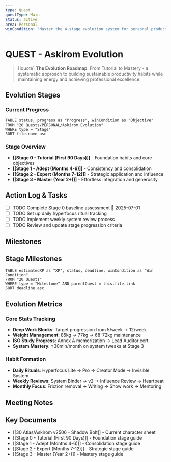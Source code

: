 ```yaml
---
type: Quest
questType: Main
status: active
area: Personal
winCondition: "Master the 4-stage evolution system for personal productivity and professional excellence"
---
```


# QUEST - Askirom Evolution

> [!quote]
> **The Evolution Roadmap**: From Tutorial to Mastery - a systematic approach to building sustainable productivity habits while maintaining energy and achieving professional excellence.

## Evolution Stages

### Current Progress
```dataview
TABLE status, progress as "Progress", winCondition as "Objective"
FROM "20 Quests/PERSONAL/Askirom Evolution"
WHERE type = "Stage"
SORT file.name asc
```

### Stage Overview
- **[[Stage 0 - Tutorial (First 90 Days)]]** - Foundation habits and core objectives
- **[[Stage 1 - Adept (Months 4-6)]]** - Consistency and consolidation
- **[[Stage 2 - Expert (Months 7-12)]]** - Strategic application and influence
- **[[Stage 3 - Master (Year 2+)]]** - Effortless integration and generosity

## Action Log & Tasks

- [ ] TODO Complete Stage 0 baseline assessment 📅 2025-07-01
- [ ] TODO Set up daily hyperfocus ritual tracking
- [ ] TODO Implement weekly system review process
- [ ] TODO Review and update stage progression criteria

## Milestones

## Stage Milestones

```dataview
TABLE estimatedXP as "XP", status, deadline, winCondition as "Win Condition"
FROM "20 Quests"
WHERE type = "Milestone" AND parentQuest = this.file.link
SORT deadline asc
```

## Evolution Metrics

### Core Stats Tracking
- **Deep Work Blocks**: Target progression from 5/week → 12/week
- **Weight Management**: 85kg → 77kg → 68-72kg maintenance
- **ISO Study Progress**: Annex A memorization → Lead Auditor cert
- **System Mastery**: ≤30min/month on system tweaks at Stage 3

### Habit Formation
- **Daily Rituals**: Hyperfocus Lite → Pro → Creator Mode → Invisible System
- **Weekly Reviews**: System Binder → v2 → Influence Review → Heartbeat
- **Monthly Focus**: Friction removal → Writing → Show work → Mentoring

## Meeting Notes

## Key Documents
- [[30 Atlas/Askirom v2506 - Shadow Bolt]] - Current character sheet
- [[Stage 0 - Tutorial (First 90 Days)]] - Foundation stage guide
- [[Stage 1 - Adept (Months 4-6)]] - Consolidation stage guide
- [[Stage 2 - Expert (Months 7-12)]] - Strategic stage guide
- [[Stage 3 - Master (Year 2+)]] - Mastery stage guide
